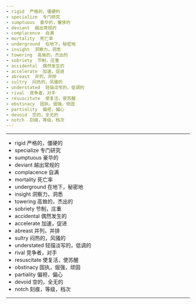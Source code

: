 ```yaml
---
- rigid  严格的，僵硬的
- specialize  专门研究
- sumptuous  豪华的，奢侈的
- deviant  越出常规的
- complacence  自满
- mortality  死亡率
- underground  在地下，秘密地
- insight  洞察力，洞悉
- towering  高耸的，杰出的
- sobriety  节制，庄重
- accidental  偶然发生的
- accelerate  加速，促进
- abreast  并列，并排
- sultry  闷热的，风骚的
- understated  轻描淡写的，低调的
- rival  竞争者，对手
- resuscitate  使复活，使苏醒
- obstinacy  固执，倔强，顽固
- partiality  偏袒，偏心
- devoid  空的，全无的
- notch  刻痕，等级，档次
---
```


---
- rigid  严格的，僵硬的
- specialize   专门研究
- sumptuous  豪华的
- deviant  越出常规的
- complacence  自满
- mortality  死亡率
- underground  在地下，秘密地
- insight  洞察力，洞悉
- towering  高耸的，杰出的
- sobriety  节制，庄重
- accidental  偶然发生的
- accelerate  加速，促进
- abreast  并列，并排
- sultry  闷热的，风骚的
- understated  轻描淡写的，低调的
- rival 竞争者，对手
- resuscitate  使复活，使苏醒
- obstinacy  固执，倔强，顽固
- partiality  偏袒，偏心
- devoid  空的，全无的
- notch  刻痕，等级，档次
---